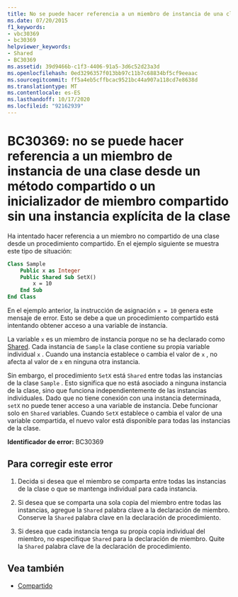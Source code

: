 ```yaml
---
title: No se puede hacer referencia a un miembro de instancia de una clase desde un método compartido o un inicializador de método compartido sin una instancia explícita de la clase
ms.date: 07/20/2015
f1_keywords:
- vbc30369
- bc30369
helpviewer_keywords:
- Shared
- BC30369
ms.assetid: 39d9466b-c1f3-4406-91a5-3d6c52d23a3d
ms.openlocfilehash: 0ed3296357f013bb97c11b7c68834bf5cf9eeaac
ms.sourcegitcommit: ff5a4eb5cffbcac9521bc44a907a118cd7e8638d
ms.translationtype: MT
ms.contentlocale: es-ES
ms.lasthandoff: 10/17/2020
ms.locfileid: "92162939"
---
```

# <a name="bc30369-cannot-refer-to-an-instance-member-of-a-class-from-within-a-shared-method-or-shared-member-initializer-without-an-explicit-instance-of-the-class"></a>BC30369: no se puede hacer referencia a un miembro de instancia de una clase desde un método compartido o un inicializador de miembro compartido sin una instancia explícita de la clase

Ha intentado hacer referencia a un miembro no compartido de una clase desde un procedimiento compartido. En el ejemplo siguiente se muestra este tipo de situación:

```vb
Class Sample
    Public x as Integer
    Public Shared Sub SetX()
        x = 10
    End Sub
End Class
```

 En el ejemplo anterior, la instrucción de asignación `x = 10` genera este mensaje de error. Esto se debe a que un procedimiento compartido está intentando obtener acceso a una variable de instancia.

 La variable `x` es un miembro de instancia porque no se ha declarado como [Shared](../modifiers/shared.md). Cada instancia de `Sample` la clase contiene su propia variable individual `x` . Cuando una instancia establece o cambia el valor de `x` , no afecta al valor de `x` en ninguna otra instancia.

 Sin embargo, el procedimiento `SetX` está `Shared` entre todas las instancias de la clase `Sample` . Esto significa que no está asociado a ninguna instancia de la clase, sino que funciona independientemente de las instancias individuales. Dado que no tiene conexión con una instancia determinada, `setX` no puede tener acceso a una variable de instancia. Debe funcionar solo en `Shared` variables. Cuando `SetX` establece o cambia el valor de una variable compartida, el nuevo valor está disponible para todas las instancias de la clase.

 **Identificador de error:** BC30369

## <a name="to-correct-this-error"></a>Para corregir este error

1. Decida si desea que el miembro se comparta entre todas las instancias de la clase o que se mantenga individual para cada instancia.

2. Si desea que se comparta una sola copia del miembro entre todas las instancias, agregue la `Shared` palabra clave a la declaración de miembro. Conserve la `Shared` palabra clave en la declaración de procedimiento.

3. Si desea que cada instancia tenga su propia copia individual del miembro, no especifique `Shared` para la declaración de miembro. Quite la `Shared` palabra clave de la declaración de procedimiento.

## <a name="see-also"></a>Vea también

- [Compartido](../modifiers/shared.md)
